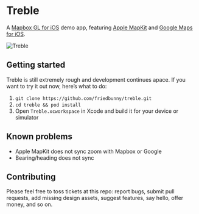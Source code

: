 # Treble

A [Mapbox GL for iOS](https://github.com/mapbox/mapbox-gl-native) demo app, featuring [Apple MapKit](https://developer.apple.com/library/ios/documentation/MapKit/Reference/MapKit_Framework_Reference/) and [Google Maps for iOS](https://developers.google.com/maps/documentation/ios/).

![Treble](https://cloud.githubusercontent.com/assets/1198851/7528109/5b3810d0-f4d8-11e4-9e46-589a50e29bd3.gif)

## Getting started

Treble is still extremely rough and development continues apace. If you want to try it out now, here’s what to do:

1. `git clone https://github.com/friedbunny/treble.git`
1. `cd treble && pod install`
1. Open `Treble.xcworkspace` in Xcode and build it for your device or simulator

## Known problems

* Apple MapKit does not sync zoom with Mapbox or Google
* Bearing/heading does not sync

## Contributing

Please feel free to toss tickets at this repo: report bugs, submit pull requests, add missing design assets, suggest features, say hello, offer money, and so on.
